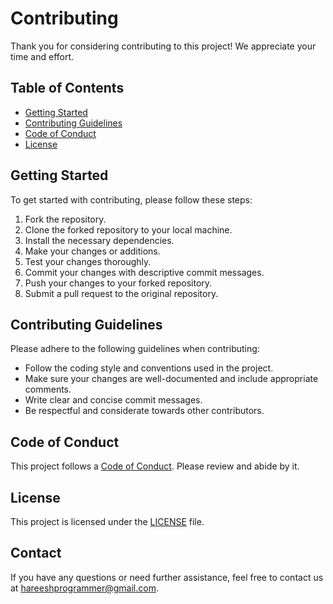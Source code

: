# Contributing

Thank you for considering contributing to this project! We appreciate your time and effort.

## Table of Contents
- [Getting Started](#getting-started)
- [Contributing Guidelines](#contributing-guidelines)
- [Code of Conduct](#code-of-conduct)
- [License](#license)

## Getting Started
To get started with contributing, please follow these steps:
1. Fork the repository.
2. Clone the forked repository to your local machine.
3. Install the necessary dependencies.
4. Make your changes or additions.
5. Test your changes thoroughly.
6. Commit your changes with descriptive commit messages.
7. Push your changes to your forked repository.
8. Submit a pull request to the original repository.

## Contributing Guidelines
Please adhere to the following guidelines when contributing:
- Follow the coding style and conventions used in the project.
- Make sure your changes are well-documented and include appropriate comments.
- Write clear and concise commit messages.
- Be respectful and considerate towards other contributors.

## Code of Conduct
This project follows a [Code of Conduct](CODE_OF_CONDUCT.md). Please review and abide by it.

## License
This project is licensed under the [LICENSE](LICENSE) file.

## Contact
If you have any questions or need further assistance, feel free to contact us at [hareeshprogrammer@gmail.com](mailto:email@example.com).